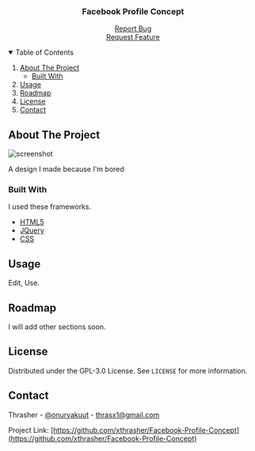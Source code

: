 
<!-- PROJECT LOGO -->
<br />
<p align="center">


  <h3 align="center">Facebook Profile Concept</h3>

  <p align="center">
    <a href="https://github.com/othneildrew/Best-README-Template/issues">Report Bug</a>
    <br >
    <a href="https://github.com/othneildrew/Best-README-Template/issues">Request Feature</a>
  </p>
</p>



<!-- TABLE OF CONTENTS -->
<details open="open">
  <summary>Table of Contents</summary>
  <ol>
    <li>
      <a href="#about-the-project">About The Project</a>
      <ul>
        <li><a href="#built-with">Built With</a></li>
      </ul>
    </li>
    <li><a href="#usage">Usage</a></li>
    <li><a href="#roadmap">Roadmap</a></li>
    <li><a href="#license">License</a></li>
    <li><a href="#contact">Contact</a></li>
  </ol>
</details>



<!-- ABOUT THE PROJECT -->
## About The Project

![screenshot](https://i.imgur.com/TJtzOtz.png)

A design I made because I'm bored

### Built With

I used these frameworks.
* [HTML5](https://developer.mozilla.org/en/docs/Web/HTML/HTML5)
* [JQuery](https://jquery.com)
* [CSS](https://www.w3.org/Style/CSS/Overview.en.html)
## Usage

Edit, Use.




<!-- ROADMAP -->
## Roadmap

I will add other sections soon.

<!-- LICENSE -->
## License

Distributed under the GPL-3.0 License. See `LICENSE` for more information.



<!-- CONTACT -->
## Contact

Thrasher - [@onuryakuut](https://twitter.com/onuryakuut) - thrasx1@gmail.com

Project Link: [https://github.com/xthrasher/Facebook-Profile-Concept](https://github.com/xthrasher/Facebook-Profile-Concept)

